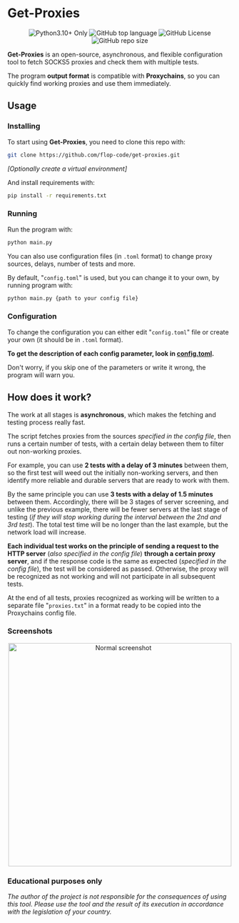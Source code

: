 # Get-Proxies

<p align="center">
  <img alt="Python3.10+ Only" src="https://img.shields.io/badge/Python_3.10%2B-Only-purple">
  <img alt="GitHub top language" src="https://img.shields.io/github/languages/top/flop-code/get-proxies">
  <img alt="GitHub License" src="https://img.shields.io/github/license/flop-code/get-proxies">
  <img alt="GitHub repo size" src="https://img.shields.io/github/repo-size/flop-code/get-proxies">
</p>


**Get-Proxies** is an open-source, asynchronous, and flexible configuration tool to fetch SOCKS5 proxies and check them with multiple tests.

The program **output format** is compatible with **Proxychains**, so you can quickly find working proxies and use them immediately.

## Usage
### Installing
To start using **Get-Proxies**, you need to clone this repo with:
```sh
git clone https://github.com/flop-code/get-proxies.git
```
*[Optionally create a virtual environment]*

And install requirements with:
```sh
pip install -r requirements.txt
```

### Running
Run the program with:
```sh
python main.py
```

You can also use configuration files (in `.toml` format) to change proxy sources, delays, number of tests and more.

By default, "`config.toml`" is used, but you can change it to your own, by running program with:
```sh
python main.py {path to your config file}
```

### Configuration
To change the configuration you can either edit "`config.toml`" file or create your own (it should be in `.toml` format).

**To get the description of each config parameter, look in [config.toml](config.toml).**

Don't worry, if you skip one of the parameters or write it wrong, the program will warn you.

## How does it work?
The work at all stages is **asynchronous**, which makes the fetching and testing process really fast.

The script fetches proxies from the sources _specified in the config file_, then runs a certain number of tests, with a certain delay between them to filter out non-working proxies.

For example, you can use **2 tests with a delay of 3 minutes** between them, so the first test will weed out the initially non-working servers, and then identify more reliable and durable servers that are ready to work with them.

By the same principle you can use **3 tests with a delay of 1.5 minutes** between them. Accordingly, there will be 3 stages of server screening, and unlike the previous example, there will be fewer servers at the last stage of testing (_if they will stop working during the interval between the 2nd and 3rd test_).
The total test time will be no longer than the last example, but the network load will increase.

**Each individual test works on the principle of sending a request to the HTTP server** (_also specified in the config file_) **through a certain proxy server**, and if the response code is the same as expected (_specified in the config file_), the test will be considered as passed. Otherwise, the proxy will be recognized as not working and will not participate in all subsequent tests.

At the end of all tests, proxies recognized as working will be written to a separate file "`proxies.txt`" in a format ready to be copied into the Proxychains config file.

### Screenshots


<p align="center">
  <img src="https://i.imgur.com/FO3KDGCl.jpg" alt="Normal screenshot" width="500"/>
</p>


### Educational purposes only

*The author of the project is not responsible for the consequences of using this tool. Please use the tool and the result of its execution in accordance with the legislation of your country.*
